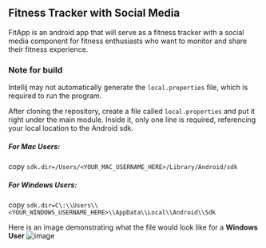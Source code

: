 ## Fitness Tracker with Social Media

FitApp is an android app that will serve as a fitness tracker with a social media
component for fitness enthusiasts who want to monitor and share their fitness experience.

### Note for build

Intellij may not automatically generate the `local.properties` file, which is required to run the program.

After cloning the repository, create a file called `local.properties` and put it right under
the main module. Inside it, only one line is required, referencing your local location to the Android sdk.

##### For Mac Users:
copy `sdk.dir=/Users/<YOUR_MAC_USERNAME_HERE>/Library/Android/sdk`

##### For Windows Users:
copy `sdk.dir=C\:\\Users\\<YOUR_WINDOWS_USERNAME_HERE>\\AppData\\Local\\Android\\Sdk`

Here is an image demonstrating what the file would look like for a **Windows User**
![image](https://user-images.githubusercontent.com/50709151/141846711-d53eaa30-ef1b-4101-8a46-a0ae5dd7d347.png)